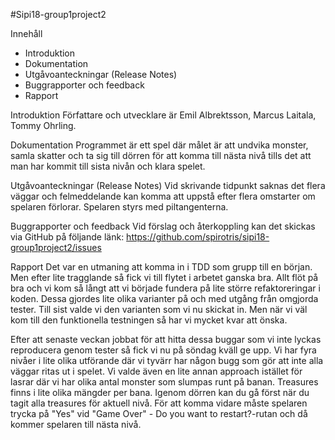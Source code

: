 #Sipi18-group1project2

Innehåll
* Introduktion
* Dokumentation
* Utgåvoanteckningar (Release Notes)
* Buggrapporter och feedback
* Rapport

Introduktion
 Författare och utvecklare är Emil Albrektsson, Marcus Laitala, Tommy Ohrling.

Dokumentation
 Programmet är ett spel där målet är att undvika monster, samla skatter och ta sig till dörren för att komma till nästa nivå tills det att man har kommit till sista nivån och klara spelet.
 
Utgåvoanteckningar (Release Notes) 
 Vid skrivande tidpunkt saknas det flera väggar och felmeddelande kan komma att uppstå efter flera omstarter om spelaren förlorar. Spelaren styrs med piltangenterna.
 
Buggrapporter och feedback
  Vid förslag och återkoppling kan det skickas via GitHub på följande länk:
  https://github.com/spirotris/sipi18-group1project2/issues
  
Rapport
 Det var en utmaning att komma in i TDD som grupp till en början. Men efter lite tragglande så fick vi till flytet i arbetet ganska bra. Allt flöt på bra och vi kom så långt att vi började fundera på lite större refaktoreringar i koden. Dessa gjordes lite olika varianter på och med utgång från omgjorda tester. Till sist valde vi den varianten som vi nu skickat in. Men när vi väl kom till den funktionella testningen så har vi mycket kvar att önska. 
 
Efter att senaste veckan jobbat för att hitta dessa buggar som vi inte lyckas reproducera genom tester så fick vi nu på söndag kväll ge upp. Vi har fyra nivåer i lite olika utförande där vi tyvärr har någon bugg som gör att inte alla väggar ritas ut i spelet. Vi valde även en lite annan approach istället för lasrar där vi har olika antal monster som slumpas runt på banan. Treasures finns i lite olika mängder per bana. Igenom dörren kan du gå först när du tagit alla treasures för aktuell nivå. För att komma vidare måste spelaren trycka på "Yes" vid "Game Over" - Do you want to restart?-rutan och då kommer spelaren till nästa nivå.
